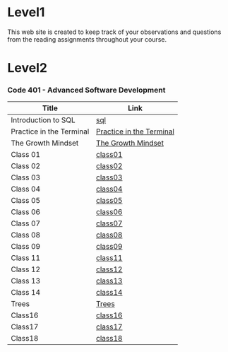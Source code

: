 # Level1
 This web site is created to keep track of your observations and questions from the reading assignments throughout your course.
 
# Level2


 ### Code 401 - Advanced Software Development


| Title        |Link    |
|--------------|-----------|
|Introduction to SQL       | [sql](./sql.md)| 
|Practice in the Terminal  |[Practice in the Terminal](./terminal.md)   |
|The Growth Mindset|[The Growth Mindset](./growthMindset.md)|
|Class 01|[class01](./class1.md)|
|Class 02|[class02](./class2.md)|
|Class 03|[class03](./class3.md)|
|Class 04|[class04](./class4.md)|
|Class 05|[class05](./class5.md)|
|Class 06|[class06](./class6.md)|
|Class 07|[class07](./class7.md)|
|Class 08|[class08](./class8.md)|
|Class 09|[class09](./class9.md)|
|Class 11|[class11](./class11.md)|
|Class 12|[class12](./class12.md)|
|Class 13|[class13](./class13.md)|
|Class 14|[class14](./class14.md)|
|Trees|[Trees](./Trees.md)|
|Class16|[class16](./class16.md)|
|Class17|[class17](./class17.md)|
|Class18|[class18](./class18.md)|